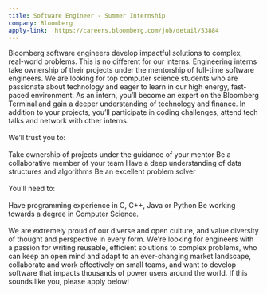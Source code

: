 ```yaml
---
title: Software Engineer - Summer Internship
company: Bloomberg
apply-link:  https://careers.bloomberg.com/job/detail/53884
---
```


Bloomberg software engineers develop impactful solutions to complex, real-world problems. This is no different for our interns. Engineering interns take ownership of their projects under the mentorship of full-time software engineers. We are looking for top computer science students who are passionate about technology and eager to learn in our high energy, fast-paced environment.
As an intern, you’ll become an expert on the Bloomberg Terminal and gain a deeper understanding of technology and finance. In addition to your projects, you’ll participate in coding challenges, attend tech talks and network with other interns.
<br><br>
We’ll trust you to:
<br><br>
 Take ownership of projects under the guidance of your mentor
 Be a collaborative member of your team
 Have a deep understanding of data structures and algorithms
 Be an excellent problem solver
<br><br>
You’ll need to:
<br><br>
 Have programming experience in C, C++, Java or Python
 Be working towards a degree in Computer Science.
<br><br>
We are extremely proud of our diverse and open culture, and value diversity of thought and perspective in every form. We're looking for engineers with a passion for writing reusable, efficient solutions to complex problems, who can keep an open mind and adapt to an ever-changing market landscape, collaborate and work effectively on small teams, and want to develop software that impacts thousands of power users around the world. If this sounds like you, please apply below!